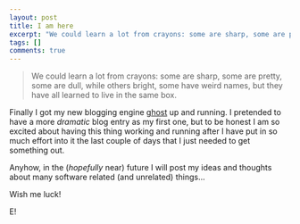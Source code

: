 ```yaml
---
layout: post
title: I am here
excerpt: "We could learn a lot from crayons: some are sharp, some are pretty, some are dull, while others bright, some have weird names, but they have all learned to live in the same box. Finally I got my new blogging engine ghost up and running. I pretended to have a..."
tags: []
comments: true
---
```

>We could learn a lot from crayons: some are sharp, 
>some are pretty, some are dull, while others bright, 
>some have weird names, but they have all learned to 
>live in the same box.

Finally I got my new blogging engine [ghost](http://ghost.org) up and running. I pretended to have a more *dramatic* blog entry as my first one, but to be honest I am so excited about having this thing working and running after I have put in so much effort into it the last couple of days that I just needed to get something out.

Anyhow, in the (*hopefully* near) future I will post my ideas and thoughts about many software related (and unrelated) things...

Wish me luck!

E!
